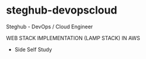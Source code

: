 # steghub-devopscloud
Steghub - DevOps / Cloud Engineer

WEB STACK IMPLEMENTATION (LAMP STACK) IN AWS
- Side Self Study

